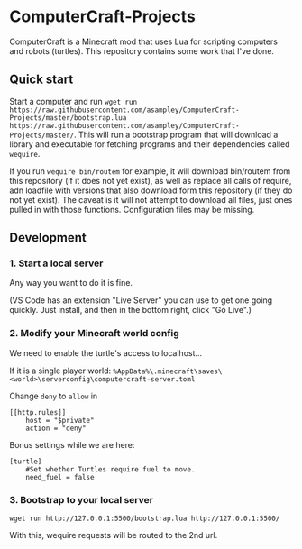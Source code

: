 # ComputerCraft-Projects
ComputerCraft is a Minecraft mod that uses Lua for scripting computers and robots (turtles). This repository contains some work that I've done.

## Quick start
Start a computer and run `wget run https://raw.githubusercontent.com/asampley/ComputerCraft-Projects/master/bootstrap.lua https://raw.githubusercontent.com/asampley/ComputerCraft-Projects/master/`. This will run a bootstrap program that will download a library and executable for fetching programs and their dependencies called `wequire`.

If you run `wequire bin/routem` for example, it will download bin/routem from this repository (if it does not yet exist), as well as replace all calls of require, adn loadfile with versions that also download form this repository (if they do not yet exist). The caveat is it will not attempt to download all files, just ones pulled in with those functions. Configuration files may be missing.

## Development

### 1. Start a local server
Any way you want to do it is fine.

(VS Code has an extension "Live Server" you can use to get one going quickly.  Just install, and then in the bottom right, click "Go Live".)

### 2. Modify your Minecraft world config

We need to enable the turtle's access to localhost...

If it is a single player world: `%AppData%\.minecraft\saves\<world>\serverconfig\computercraft-server.toml`

Change `deny` to `allow` in
```
[[http.rules]]
    host = "$private"
    action = "deny"
```

Bonus settings while we are here:
```
[turtle]
	#Set whether Turtles require fuel to move.
	need_fuel = false
```

### 3. Bootstrap to your local server

`wget run http://127.0.0.1:5500/bootstrap.lua http://127.0.0.1:5500/`

With this, wequire requests will be routed to the 2nd url.
